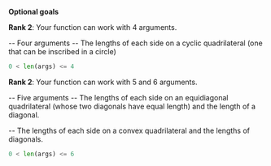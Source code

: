 **Optional goals**

**Rank 2**: Your function can work with 4 arguments.

-- Four arguments -- The lengths of each side on a cyclic quadrilateral (one that can be inscribed in a circle)

```python
0 < len(args) <= 4
```

**Rank 2**: Your function can work with 5 and 6 arguments.

-- Five arguments -- The lengths of each side on an equidiagonal quadrilateral 
(whose two diagonals have equal length) and the length of a diagonal.
 
-- The lengths of each side on a convex quadrilateral and the lengths of diagonals.

```python
0 < len(args) <= 6
```